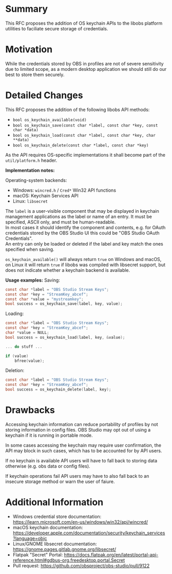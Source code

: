 # Summary

This RFC proposes the addition of OS keychain APIs to the libobs platform utilities to faciliate secure storage of credentials.

# Motivation

While the credentials stored by OBS in profiles are not of severe sensitivity due to limited scope, as a modern desktop application we should still do our best to store them securely.

# Detailed Changes

This RFC proposes the addition of the following libobs API methods:

- `bool os_keychain_available(void)`
- `bool os_keychain_save(const char *label, const char *key, const char *data)`
- `bool os_keychain_load(const char *label, const char *key, char **data)`
- `bool os_keychain_delete(const char *label, const char *key)`

As the API requires OS-specific implementations it shall become part of the `util/platform.h` header.

**Implementation notes:**

Operating-system backends:
- Windows: `wincred.h` / `Cred*` Win32 API functions
- macOS: Keychain Services API
- Linux: `libsecret`

The `label` is a user-visible component that may be displayed in keychain management applications as the label or name of an entry. It must be specified, ASCII only, and must be human-readable.  
In most cases it should identify the component and contents, e.g. for OAuth credentials stored by the OBS Studio UI this could be "OBS Studio OAuth Credentials".  
An entry can only be loaded or deleted if the label and key match the ones specified when saving.

`os_keychain_available()` will always return `true` on Windows and macOS, on Linux it will return `true` if libobs was compiled with libsecret support, but does not indicate whether a keychain backend is available.

**Usage examples:**
Saving:
```c
const char *label = "OBS Studio Stream Keys";
const char *key = "StreamKey_abcef";
const char *value = "mystreamkey";
bool success = os_keychain_save(label, key, value);
```

Loading:
```c
const char *label = "OBS Studio Stream Keys";
const char *key = "StreamKey_abcef";
char *value = NULL;
bool success = os_keychain_load(label, key, &value);

... do stuff ...

if (value)
    bfree(value);
```

Deletion:
```c
const char *label = "OBS Studio Stream Keys";
const char *key = "StreamKey_abcef";
bool success = os_keychain_delete(label, key);
```

# Drawbacks

Accessing keychain information can reduce portability of profiles by not storing information in config files. OBS Studio may opt out of using a keychain if it is running in portable mode.

In some cases accessing the keychain may require user confirmation, the API may block in such cases, which has to be accounted for by API users.

If no keychain is available API users will have to fall back to storing data otherwise (e.g. obs data or config files).

If keychain operations fail API users may have to also fall back to an insecure storage method or warn the user of faiure.

# Additional Information

- Windows credential store documentation: https://learn.microsoft.com/en-us/windows/win32/api/wincred/
- macOS keychain documentation: https://developer.apple.com/documentation/security/keychain_services?language=objc
- Linux/GNOME libsecret documentation: https://gnome.pages.gitlab.gnome.org/libsecret/
- Flatpak "Secret" Portal: https://docs.flatpak.org/en/latest/portal-api-reference.html#gdbus-org.freedesktop.portal.Secret
- Pull request: https://github.com/obsproject/obs-studio/pull/9122
